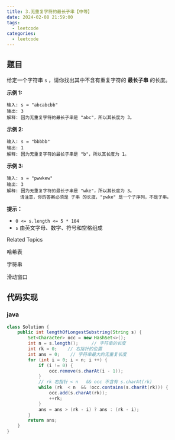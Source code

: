 ```yaml
---
title: 3.无重复字符的最长子串【中等】
date: 2024-02-08 21:59:00
tags:
  - leetcode
categories:
  - leetcode
---
```


## 题目

给定一个字符串 `s` ，请你找出其中不含有重复字符的 **最长子串** 的长度。

**示例 1:**

```
输入: s = "abcabcbb"
输出: 3 
解释: 因为无重复字符的最长子串是 "abc"，所以其长度为 3。
```

**示例 2:**

```
输入: s = "bbbbb"
输出: 1
解释: 因为无重复字符的最长子串是 "b"，所以其长度为 1。
```

**示例 3:**

```
输入: s = "pwwkew"
输出: 3
解释: 因为无重复字符的最长子串是 "wke"，所以其长度为 3。
     请注意，你的答案必须是 子串 的长度，"pwke" 是一个子序列，不是子串。
```

**提示：**

- `0 <= s.length <= 5 * 104`
- `s` 由英文字母、数字、符号和空格组成

Related Topics

哈希表

字符串

滑动窗口

## 代码实现

### java

```java
class Solution {
    public int lengthOfLongestSubstring(String s) {
        Set<Character> occ = new HashSet<>();
        int n = s.length();     // 字符串的长度
        int rk = 0;    // 右指针的位置
        int ans = 0;    // 字符串最大的无重复长度
        for (int i = 0; i < n; i ++) {
            if (i != 0) {
                occ.remove(s.charAt(i - 1));
            }
            // rk 右指针 < n   && occ 不含有 s.charAt(rk)
            while (rk  < n  && !occ.contains(s.charAt(rk))) {
                occ.add(s.charAt(rk));
                ++rk;
            }
            ans = ans > (rk - i) ? ans : (rk - i);
        }
        return ans;
    }
}
```
